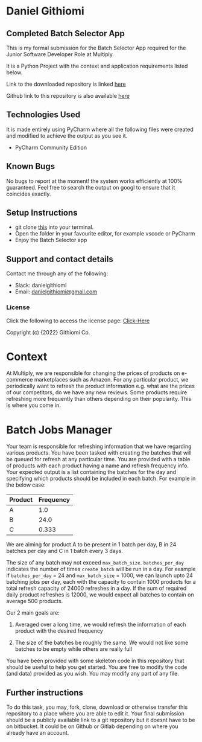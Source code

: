 # Daniel Githiomi
## Completed Batch Selector App

This is my formal submission for the Batch Selector App required for the Junior Software Developer Role at Multiply.

It is a Python Project with the context and application requirements listed below.

Link to the downloaded repository is linked [here](https://bitbucket.org/msldev/batch_selector/src/master/)

Github link to this repository is also available [here](https://github.com/githiomi/multiply_batch_selector)

## Technologies Used

It is made entirely using PyCharm where all the following files were created and modified to achieve the output as you see it.
* PyCharm Community Edition

## Known Bugs
No bugs to report at the moment! the system works efficiently at 100% guaranteed. Feel free to search the output on googl to ensure that it coincides exactly.

## Setup Instructions
* git clone [this](https://github.com/githiomi/multiply_batch_selector) into your terminal.  
* Open the folder in your favourite editor, for example vscode or PyCharm
* Enjoy the Batch Selector app

## Support and contact details
Contact me through any of the following:
* Slack: danielgithiomi
* Email: danielgithiomi@gmail.com

### License
Click the following to access the license page: [Click-Here](https://github.com/githiomi/license/blob/master/LICENSE)

Copyright (c) {2022} Githiomi Co.

# Context
At Multiply, we are responsible for changing the prices of products on e-commerce marketplaces such as Amazon. For any particular product, we periodically want to refresh the product information e.g. what are the prices of our competitors, do we have any new reviews. Some products require refreshing more frequently than others depending on their popularity. This is where you come in.

# Batch Jobs Manager
Your team is responsible for refreshing information that we have regarding various products. You have been tasked with creating the batches that will be queued for refresh at any particular time.
You are provided with a table of products with each product having a name and refresh frequency info. Your expected output is a list containing the batches for the day and specifying which products should be included in each batch. For example in the below case:

Product | Frequency
--- | ---
A | 1.0
B | 24.0
C | 0.333

We are aiming for product A to be present in 1 batch per day, B in 24 batches per day and C in 1 batch every 3 days.

The size of any batch may not exceed `max_batch_size`. `batches_per_day` indicates the number of times `create_batch` will be run in a day. For example if `batches_per_day` = 24 and `max_batch_size` = 1000, we can launch upto 24 batching jobs per day, each with the capacity to contain 1000 products for a total refresh capacity of 24000 refreshes in a day. If the sum of required daily product refreshes is 12000, we would expect all batches to contain on average 500 products.

Our 2 main goals are:

1. Averaged over a long time, we would refresh the information of each product with the desired frequency

1. The size of the batches be roughly the same. We would not like some batches to be empty while others are really full

You have been provided with some skeleton code in this repository that should be useful to help you get started. You are free to modify the code (and data) provided as you wish. You may modify any part of any file.

## Further instructions
To do this task, you may, fork, clone, download or otherwise transfer this repository to a place where you are able to edit it. Your final submission should be a publicly available link to a git repository but it doesnt have to be on bitbucket. It could be on Github or Gitlab depending on where you already have an account.